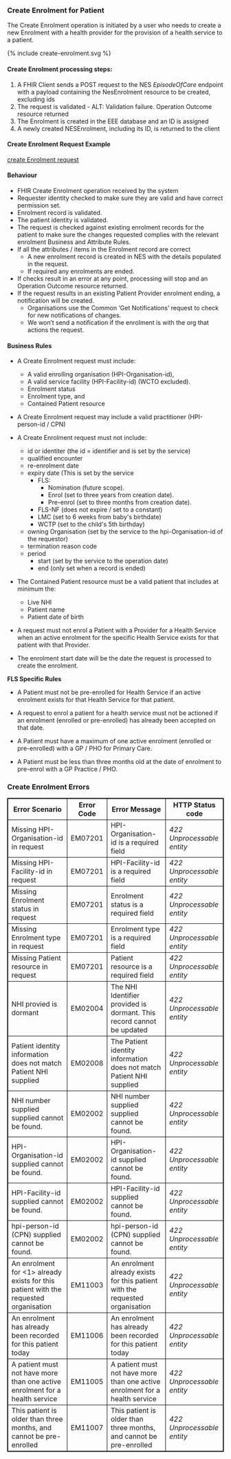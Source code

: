 

### Create Enrolment for Patient

The Create Enrolment operation is initiated by a user who needs to create a new Enrolment with a health provider for the provision of a health service to a patient.


<div>
{% include create-enrolment.svg %}
</div>



####  Create Enrolment processing steps:

1. A FHIR Client sends a POST  request  to the NES  *EpisodeOfCare* endpoint with  a payload containing the NesEnrolment resource to be created, excluding ids
2. The request is validated - ALT: Validation failure. Operation Outcome resource returned
3. The Enrolment is created in the EEE database and an ID is assigned
4. A newly created  NESEnrolment, including its ID,  is returned to the client


####  Create Enrolment Request Example 
[create Enrolment request](CreateEnrolmentRequestExample.html)



#### Behaviour

* FHIR Create Enrolment operation received by the system
* Requester identity checked to make sure they are valid and have correct permission set.
* Enrolment record is validated.
* The patient identity is validated.
* The request is checked against existing enrolment records for the patient to make sure the changes requested complies with the relevant enrolment Business and Attribute Rules.
* If all the attributes / items in the Enrolment record are correct
  * A new enrolment record is created in NES with the details populated in the request.
  * If required any enrolments are ended.
* If checks result in an error at any point, processing will stop and an Operation Outcome resource returned.
* If the request results in an existing Patient Provider enrolment ending, a notification will be created.
  * Organisations use the Common ‘Get Notifications’ request to check for new notifications of changes.
  * We won’t send a notification if the enrolment is with the org that actions the request.

#### Business  Rules

* A Create Enrolment request must include:
  * A valid enrolling organisation (HPI-Organisation-id),
  * A valid service facility (HPI-Facility-id) (WCTO excluded).
  * Enrolment status
  * Enrolment type, and
  * Contained Patient resource

* A Create Enrolment request may include a valid practitioner (HPI-person-id / CPN)

* A Create Enrolment request must not include:
  * id or identiter (the id = identifier and is set by the service)
  * qualified encounter
  * re-enrolment date
  * expiry date (This is set by the service
    * FLS:
      * Nomination (future scope).
      * Enrol (set to three years from creation date).
      * Pre-enrol (set to three months from creation date).
    * FLS-NF (does not expire / set to a constant)
    * LMC (set to 6 weeks from baby's birthdate)
    * WCTP (set to the child's 5th birthday)
  * owning Organisation (set by the service to the hpi-Organisation-id of the requestor)
  * termination reason code
  * period
    * start (set by the service to the operation date)
    * end (only set when a record is ended)

* The Contained Patient resource must be a valid patient that includes at minimum the:
  * Live NHI
  * Patient name
  * Patient date of birth

* A request must not enrol a Patient with a Provider for a Health Service when an active enrolment for the specific Health Service exists for that patient with that Provider.

* The enrolment start date will be the date the request is processed to create the enrolment.

**FLS Specific Rules**
* A Patient must not be pre-enrolled for Health Service if an active enrolment exists for that Health Service for that patient.

* A request to enrol a patient for a health service must not be actioned if an enrolment (enrolled or pre-enrolled) has already been accepted on that date.

* A Patient must have a maximum of one active enrolment (enrolled or pre-enrolled) with a GP / PHO for Primary Care.

* A Patient must be less than three months old at the date of enrolment to pre-enrol with a GP Practice / PHO.


<h3>Create Enrolment Errors</h3>
<table>
<style>
table, th, td {
  border: 1px solid black;
  border-collapse: collapse;
}
</style>
<tr><th>Error Scenario</th>
<th>Error Code</th>
<th>Error Message</th>
<th>HTTP Status code</th></tr>

<tr><td>Missing HPI-Organisation-id in request</td>
<td>EM07201</td>
<td>HPI-Organisation-id is a required field</td>
<td><em>422 Unprocessable entity</em></td></tr>

<tr><td>Missing HPI-Facility-id in request</td>
<td>EM07201</td>
<td>HPI-Facility-id is a required field</td>
<td><em>422 Unprocessable entity</em></td></tr>

<tr><td>Missing Enrolment status in request</td>
<td>EM07201</td>
<td>Enrolment status is a required field</td>
<td><em>422 Unprocessable entity</em></td></tr>

<tr><td>Missing Enrolment type in request</td>
<td>EM07201</td>
<td>Enrolment type is a required field</td>
<td><em>422 Unprocessable entity</em></td></tr>

<tr><td>Missing Patient resource in request</td>
<td>EM07201</td>
<td>Patient resource is a required field</td>
<td><em>422 Unprocessable entity</em></td></tr>

<tr><td>NHI provied is dormant</td>
<td>EM02004</td>
<td>The NHI Identifier provided is dormant. This record cannot be updated</td>
<td><em>422 Unprocessable entity</em></td></tr>

<tr><td>Patient identity information does not match Patient NHI supplied</td>
<td>EM02008</td>
<td>The Patient identity information does not match Patient NHI supplied</td>
<td><em>422 Unprocessable entity</em></td></tr>

<tr><td>NHI number supplied supplied cannot be found.</td>
<td>EM02002</td>
<td>NHI number supplied supplied cannot be found.</td>
<td><em>422 Unprocessable entity</em></td></tr>

<tr><td>HPI-Organisation-id supplied cannot be found.</td>
<td>EM02002</td>
<td>HPI-Organisation-id supplied cannot be found.</td>
<td><em>422 Unprocessable entity</em></td></tr>

<tr><td>HPI-Facility-id supplied cannot be found.</td>
<td>EM02002</td>
<td>HPI-Facility-id supplied cannot be found.</td>
<td><em>422 Unprocessable entity</em></td></tr>

<tr><td>hpi-person-id (CPN) supplied cannot be found.</td>
<td>EM02002</td>
<td>hpi-person-id (CPN) supplied cannot be found.</td>
<td><em>422 Unprocessable entity</em></td></tr>

<tr><td>An enrolment for <1> already exists for this patient with the requested organisation</td>
<td>EM11003</td>
<td>An enrolment already exists for this patient with the requested organisation</td>
<td><em>422 Unprocessable entity</em></td></tr>

<tr><td>An enrolment has already been recorded for this patient today</td>
<td>EM11006</td>
<td>An enrolment has already been recorded for this patient today</td>
<td><em>422 Unprocessable entity</em></td></tr>

<tr><td>A patient must not have more than one active enrolment for a health service</td>
<td>EM11005</td>
<td>A patient must not have more than one active enrolment for a health service</td>
<td><em>422 Unprocessable entity</em></td></tr>

<tr><td>This patient is older than three months, and cannot be pre-enrolled</td>
<td>EM11007</td>
<td>This patient is older than three months, and cannot be pre-enrolled</td>
<td><em>422 Unprocessable entity</em></td></tr>
</table>



